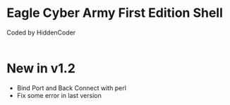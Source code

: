 # Eagle Cyber Army First Edition Shell
Coded by HiddenCoder<br><br>

# New in v1.2
- Bind Port and Back Connect with perl
- Fix some error in last version
